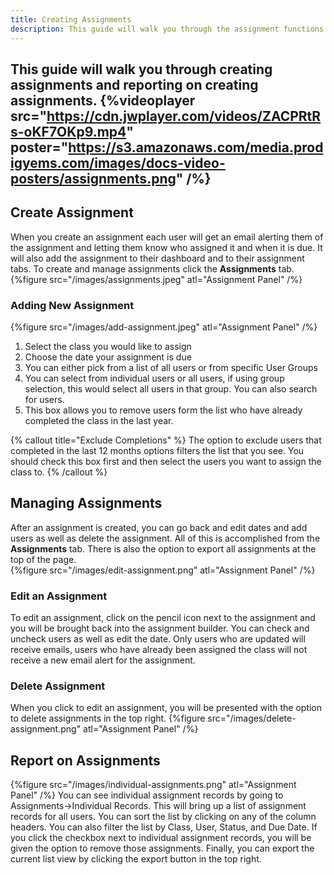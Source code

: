 ```yaml
---
title: Creating Assignments
description: This guide will walk you through the assignment functions in Prodigy
---
```


This guide will walk you through creating assignments and reporting on creating assignments.
{%videoplayer src="https://cdn.jwplayer.com/videos/ZACPRtRs-oKF7OKp9.mp4" poster="https://s3.amazonaws.com/media.prodigyems.com/images/docs-video-posters/assignments.png" /%}
---
## Create Assignment
When you create an assignment each user will get an email alerting them of the assignment and letting them know who assigned it and when it is due. It will also add the assignment to their dashboard and to their assignment tabs. To create and manage assignments click the **Assignments** tab. 
{%figure src="/images/assignments.jpeg" atl="Assignment Panel" /%}
### Adding New Assignment
{%figure src="/images/add-assignment.jpeg" atl="Assignment Panel" /%}
1. Select the class you would like to assign
1. Choose the date your assignment is due
1. You can either pick from a list of all users or from specific User Groups
1. You can select from individual users or all users, if using group selection, this would select all users in that group. You can also search for users.
1. This box allows you to remove users form the list who have already completed the class in the last year. 

{% callout title="Exclude Completions" %}
The option to exclude users that completed in the last 12 months options filters the list that you see. You should check this box first and then select the users you want to assign the class to. 
{% /callout %}
## Managing Assignments
After an assignment is created, you can go back and edit dates and add users as well as delete the assignment. All of this is accomplished from the **Assignments** tab. There is also the option to export all assignments at the top of the page.  
{%figure src="/images/edit-assignment.png" atl="Assignment Panel" /%}
### Edit an Assignment
To edit an assignment, click on the pencil icon next to the assignment and you will be brought back into the assignment builder. You can check and uncheck users as well as edit the date. Only users who are updated will receive emails, users who have already been assigned the class will not receive a new email alert for the assignment. 
### Delete Assignment
When you click to edit an assignment, you will be presented with the option to delete assignments in the top right. 
{%figure src="/images/delete-assignment.png" atl="Assignment Panel" /%}
## Report on Assignments
{%figure src="/images/individual-assignments.png" atl="Assignment Panel" /%}
You can see individual assignment records by going to Assignments->Individual Records. This will bring up a list of assignment records for all users. You can sort the list by clicking on any of the column headers. You can also filter the list by Class, User, Status, and Due Date. If you click the checkbox next to individual assignment records, you will be given the option to remove those assignments. Finally, you can export the current list view by clicking the export button in the top right. 
